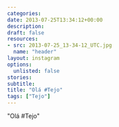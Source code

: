 ```yaml
---
categories:
date: 2013-07-25T13:34:12+00:00
description:
draft: false
resources:
- src: 2013-07-25_13-34-12_UTC.jpg
  name: "header"
layout: instagram
options:
  unlisted: false
stories:
subtitle:
title: "Olá #Tejo"
tags: ["Tejo"]
---
```


"Olá #Tejo"
